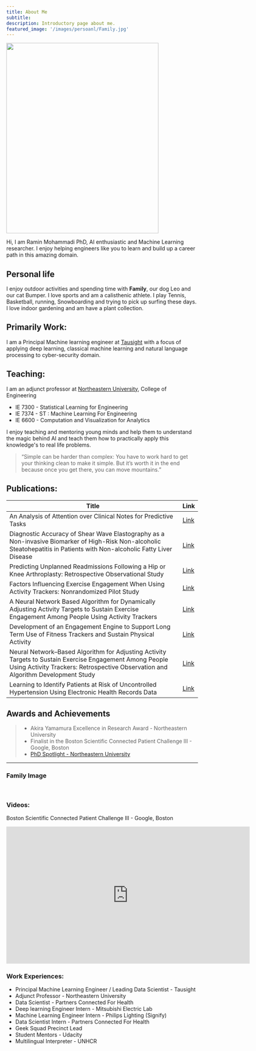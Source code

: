 ```yaml
---
title: About Me 
subtitle: 
description: Introductory page about me.
featured_image: '/images/persoanl/Family.jpg'
---
```



<img src="/images/personal/Ramin-Mohammadi2.png" 
     width="400" 
     height="500" />

Hi, I am Ramin Mohammadi PhD, AI enthusiastic and Machine Learning 
researcher. I enjoy helping engineers like you to learn and build up a career 
path in this amazing domain. 

## Personal life
I enjoy outdoor activities and spending time with **Family**, our dog Leo 
and our cat Bumper. I love sports and am a calisthenic athlete. I play 
Tennis, Basketball, running, Snowboarding and trying to pick up surfing 
these days. I love indoor gardening and am have a plant collection.


## Primarily Work:
I am a Principal Machine learning engineer at [Tausight](https://www.tausight.com/) 
with a focus of applying deep learning, classical machine learning and 
natural language processing to cyber-security domain. 


## Teaching:
I am an adjunct professor at [Northeastern University](https://www.northeastern.edu/), College of Engineering
* IE 7300 - Statistical Learning for Engineering
* IE 7374 - ST : Machine Learning For Engineering
* IE 6600 - Computation and Visualization for Analytics

I enjoy teaching and mentoring young minds and help them to understand the 
magic behind AI and teach them how to practically apply this knowledge's to 
real life problems. 


> “Simple can be harder than complex: You have to work hard to get your thinking clean to make it simple. But it’s worth it in the end because once you get there, you can move mountains.”

## Publications:

| Title                                                                                                                                           | Link                                            |
|-------------------------------------------------------------------------------------------------------------------------------------------------|-------------------------------------------------|
| An Analysis of Attention over Clinical Notes for Predictive Tasks                                                                               | [Link](https://arxiv.org/abs/1904.03244)        |
| Diagnostic Accuracy of Shear Wave Elastography as a Non-invasive Biomarker of High-Risk Non-alcoholic Steatohepatitis in Patients with Non-alcoholic Fatty Liver Disease | [Link](https://www.sciencedirect.com/science/article/abs/pii/S0301562919316400) |
| Predicting Unplanned Readmissions Following a Hip or Knee Arthroplasty: Retrospective Observational Study                                       | [Link](https://medinform.jmir.org/2020/11/e19761) |
| Factors Influencing Exercise Engagement When Using Activity Trackers: Nonrandomized Pilot Study                                                 | [Link](https://mhealth.jmir.org/2019/10/e11603)|
| A Neural Network Based Algorithm for Dynamically Adjusting Activity Targets to Sustain Exercise Engagement Among People Using Activity Trackers | [Link](https://www.biorxiv.org/content/10.1101/775908v1.abstract)|
| Development of an Engagement Engine to Support Long Term Use of Fitness Trackers and Sustain Physical Activity                                  | [Link](https://www.iproc.org/2017/1/e22/?utm_source=TrendMD&utm_medium=cpc&utm_campaign=Iproceedings_TrendMD_0) |
| Neural Network–Based Algorithm for Adjusting Activity Targets to Sustain Exercise Engagement Among People Using Activity Trackers: Retrospective Observation and Algorithm Development Study | [Link](https://mhealth.jmir.org/2020/9/e18142/) |
| Learning to Identify Patients at Risk of Uncontrolled Hypertension Using Electronic Health Records Data                                         | [Link](https://www.ncbi.nlm.nih.gov/pmc/articles/PMC6568059/) |
 

## Awards and Achievements
> * Akira Yamamura Excellence in Research Award - Northeastern University
> * Finalist in the Boston Scientific Connected Patient Challenge III - Google, Boston
> * [PhD Spotlight - Northeastern University](https://coe.northeastern.edu/news/phd-spotlight-ramin-mohammadi-phd20-industrial-engineering/)

---


### Family Image

<div class="gallery" data-columns="4">
	<img src="/images/personal/RaminMohammadi.png" alt=""> 
	<img src="/images/personal/plants1.JPG" alt="">
	<img src="/images/personal/plants2.JPG" alt="">
	<img src="/images/personal/leo.jpg" alt="">
	<img src="/images/personal/bumper.jpg" alt="">

</div>




### Videos:
Boston Scientific Connected Patient Challenge III - Google, Boston
<iframe src="https://www.youtube.com/embed/DbMRhB13zmg" width="640" height="360" frameborder="0" allowfullscreen></iframe>


### Work Experiences:
* Principal Machine Learning Engineer / Leading Data Scientist - Tausight
* Adjunct Professor - Northeastern University
* Data Scientist - Partners Connected For Health
* Deep learning Engineer Intern - Mitsubishi Electric Lab
* Machine Learning Engineer Intern - Philips Lighting (Signify)
* Data Scientist Intern - Partners Connected For Health
* Geek Squad Precinct Lead 
* Student Mentors - Udacity
* Multilingual Interpreter - UNHCR




